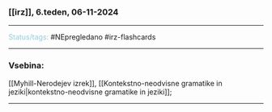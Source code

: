 ### [[irz]], 6.teden, 06-11-2024
---

<font color="#92cddc">Status/tags:</font> #NEpregledano #irz-flashcards 

---

### Vsebina:

[[Myhill-Nerodejev izrek]], [[Kontekstno-neodvisne gramatike in jeziki|kontekstno-neodvisne gramatike in jeziki]];

---

